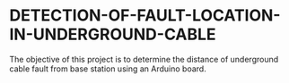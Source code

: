 # DETECTION-OF-FAULT-LOCATION-IN-UNDERGROUND-CABLE
The objective of this project is to determine the distance of underground cable fault from base station using an Arduino board.
